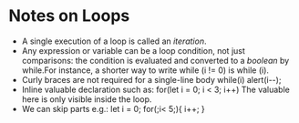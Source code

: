 # Notes on Loops
- A single execution of a loop is called an *iteration*.
- Any expression or variable can be a loop condition, not just comparisons: the condition is evaluated and converted to a *boolean* by while.For instance, a shorter way to write while (i != 0) is while (i).
- Curly braces are not required for a single-line body
while(i) alert(i--);
- Inline valuable declaration such as:
for(let i = 0; i < 3; i++)
 The valuable here is only visible inside the loop.
- We can skip parts e.g.:
let i = 0;
for(;i< 5;){
    i++;
}